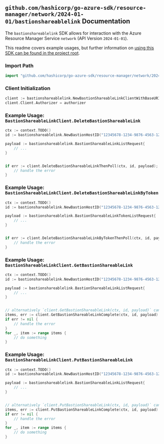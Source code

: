 
## `github.com/hashicorp/go-azure-sdk/resource-manager/network/2024-01-01/bastionshareablelink` Documentation

The `bastionshareablelink` SDK allows for interaction with the Azure Resource Manager Service `network` (API Version `2024-01-01`).

This readme covers example usages, but further information on [using this SDK can be found in the project root](https://github.com/hashicorp/go-azure-sdk/tree/main/docs).

### Import Path

```go
import "github.com/hashicorp/go-azure-sdk/resource-manager/network/2024-01-01/bastionshareablelink"
```


### Client Initialization

```go
client := bastionshareablelink.NewBastionShareableLinkClientWithBaseURI("https://management.azure.com")
client.Client.Authorizer = authorizer
```


### Example Usage: `BastionShareableLinkClient.DeleteBastionShareableLink`

```go
ctx := context.TODO()
id := bastionshareablelink.NewBastionHostID("12345678-1234-9876-4563-123456789012", "example-resource-group", "bastionHostValue")

payload := bastionshareablelink.BastionShareableLinkListRequest{
	// ...
}


if err := client.DeleteBastionShareableLinkThenPoll(ctx, id, payload); err != nil {
	// handle the error
}
```


### Example Usage: `BastionShareableLinkClient.DeleteBastionShareableLinkByToken`

```go
ctx := context.TODO()
id := bastionshareablelink.NewBastionHostID("12345678-1234-9876-4563-123456789012", "example-resource-group", "bastionHostValue")

payload := bastionshareablelink.BastionShareableLinkTokenListRequest{
	// ...
}


if err := client.DeleteBastionShareableLinkByTokenThenPoll(ctx, id, payload); err != nil {
	// handle the error
}
```


### Example Usage: `BastionShareableLinkClient.GetBastionShareableLink`

```go
ctx := context.TODO()
id := bastionshareablelink.NewBastionHostID("12345678-1234-9876-4563-123456789012", "example-resource-group", "bastionHostValue")

payload := bastionshareablelink.BastionShareableLinkListRequest{
	// ...
}


// alternatively `client.GetBastionShareableLink(ctx, id, payload)` can be used to do batched pagination
items, err := client.GetBastionShareableLinkComplete(ctx, id, payload)
if err != nil {
	// handle the error
}
for _, item := range items {
	// do something
}
```


### Example Usage: `BastionShareableLinkClient.PutBastionShareableLink`

```go
ctx := context.TODO()
id := bastionshareablelink.NewBastionHostID("12345678-1234-9876-4563-123456789012", "example-resource-group", "bastionHostValue")

payload := bastionshareablelink.BastionShareableLinkListRequest{
	// ...
}


// alternatively `client.PutBastionShareableLink(ctx, id, payload)` can be used to do batched pagination
items, err := client.PutBastionShareableLinkComplete(ctx, id, payload)
if err != nil {
	// handle the error
}
for _, item := range items {
	// do something
}
```
